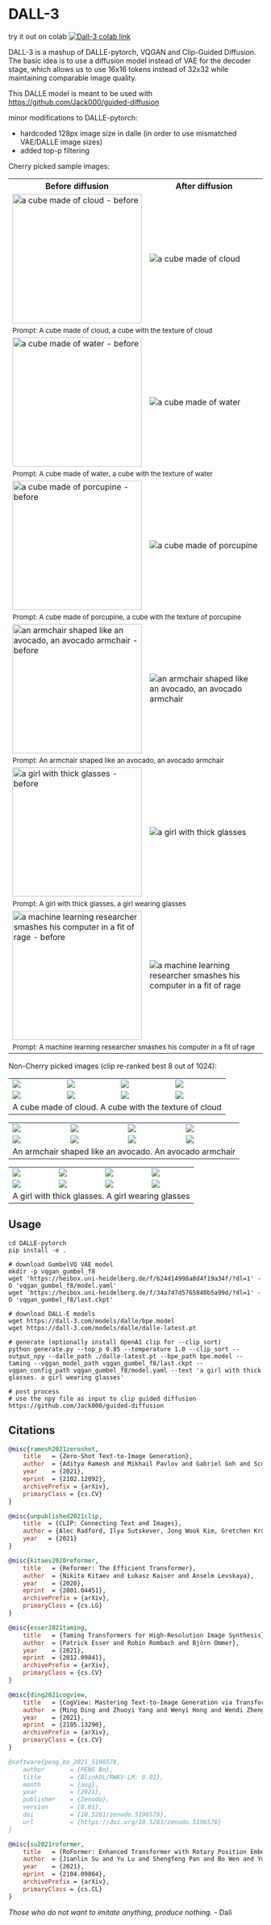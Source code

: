 # DALL-3

try it out on colab 
<a href="https://colab.research.google.com/drive/1SlcC0u-tzCrHYL7yYP_DkKu8x0ehXBv0?usp=sharing">
    <img alt="Dall-3 colab link" src="https://colab.research.google.com/assets/colab-badge.svg">
</a>
  
DALL-3 is a mashup of DALLE-pytorch, VQGAN and Clip-Guided Diffusion. The basic idea is to use a diffusion model instead of VAE for the decoder stage, which allows us to use 16x16 tokens instead of 32x32 while maintaining comparable image quality.

This DALLE model is meant to be used with https://github.com/Jack000/guided-diffusion

minor modifications to DALLE-pytorch:
- hardcoded 128px image size in dalle (in order to use mismatched VAE/DALLE image sizes)
- added top-p filtering

Cherry picked sample images:

<table>
<tr><th>Before diffusion</th><th>After diffusion</th></tr>
<tr><td><img src="./images/cube-cloud-before.jpg" alt="a cube made of cloud - before" width="256"></img></td><td><img src="./images/cube-cloud.png" alt="a cube made of cloud"></img></td></tr>
<tr><td colspan="2"><sub>Prompt: A cube made of cloud, a cube with the texture of cloud</sub></td></tr>
<tr><td><img src="./images/cube-water-before.jpg" alt="a cube made of water - before" width="256"></img></td><td><img src="./images/cube-water.png" alt="a cube made of water"></img></td></tr>
<tr><td colspan="2"><sub>Prompt: A cube made of water, a cube with the texture of water</sub></td></tr>
<tr><td><img src="./images/cube-porcupine-before.jpg" alt="a cube made of porcupine - before" width="256"></img></td><td><img src="./images/cube-porcupine.png" alt="a cube made of porcupine"></img></td></tr>
<tr><td colspan="2"><sub>Prompt: A cube made of porcupine, a cube with the texture of porcupine</sub></td></tr>

<tr><td><img src="./images/avocado-before.png" alt="an armchair shaped like an avocado, an avocado armchair - before" width="256"></img></td><td><img src="./images/avocado.png" alt="an armchair shaped like an avocado, an avocado armchair"></img></td></tr>
<tr><td colspan="2"><sub>Prompt: An armchair shaped like an avocado, an avocado armchair</sub></td></tr>

<tr><td><img src="./images/girl-glasses-before.png" alt="a girl with thick glasses - before" width="256"></img></td><td><img src="./images/girl-glasses.png" alt="a girl with thick glasses"></img></td></tr>
<tr><td colspan="2"><sub>Prompt: A girl with thick glasses, a girl wearing glasses</sub></td></tr>

<tr><td><img src="./images/researcher-mad-before.png" alt="a machine learning researcher smashes his computer in a fit of rage - before" width="256"></img></td><td><img src="./images/researcher-mad.png" alt="a machine learning researcher smashes his computer in a fit of rage"></img></td></tr>
<tr><td colspan="2"><sub>Prompt: A machine learning researcher smashes his computer in a fit of rage</sub></td></tr>
</table>

Non-Cherry picked images (clip re-ranked best 8 out of 1024):

<table>
<tr><td><img src="./images/cloud-0.png"></img></td><td><img src="./images/cloud-1.png"></img></td><td><img src="./images/cloud-2.png"></img></td><td><img src="./images/cloud-3.png"></img></td></tr>
<tr><td><img src="./images/cloud-4.png"></img></td><td><img src="./images/cloud-5.png"></img></td><td><img src="./images/cloud-6.png"></img></td><td><img src="./images/cloud-7.png"></img></td></tr>
<tr><td colspan="4">A cube made of cloud. A cube with the texture of cloud</td></tr>
</table>

<table>
<tr><td><img src="./images/avocado-0.png"></img></td><td><img src="./images/avocado-1.png"></img></td><td><img src="./images/avocado-2.png"></img></td><td><img src="./images/avocado-3.png"></img></td></tr>
<tr><td><img src="./images/avocado-4.png"></img></td><td><img src="./images/avocado-5.png"></img></td><td><img src="./images/avocado-6.png"></img></td><td><img src="./images/avocado-7.png"></img></td></tr>
<tr><td colspan="4">An armchair shaped like an avocado. An avocado armchair</td></tr>
</table>

<table>
<tr><td><img src="./images/girl-0.png"></img></td><td><img src="./images/girl-1.png"></img></td><td><img src="./images/girl-2.png"></img></td><td><img src="./images/girl-3.png"></img></td></tr>
<tr><td><img src="./images/girl-4.png"></img></td><td><img src="./images/girl-5.png"></img></td><td><img src="./images/girl-6.png"></img></td><td><img src="./images/girl-7.png"></img></td></tr>
<tr><td colspan="4">A girl with thick glasses. A girl wearing glasses</td></tr>
</table>

## Usage
```# git clone this repo, then
cd DALLE-pytorch
pip install -e .

# download GumbelVQ VAE model
mkdir -p vqgan_gumbel_f8
wget 'https://heibox.uni-heidelberg.de/f/b24d14998a8d4f19a34f/?dl=1' -O 'vqgan_gumbel_f8/model.yaml' 
wget 'https://heibox.uni-heidelberg.de/f/34a747d5765840b5a99d/?dl=1' -O 'vqgan_gumbel_f8/last.ckpt'

# download DALL-E models
wget https://dall-3.com/models/dalle/bpe.model
wget https://dall-3.com/models/dalle/dalle-latest.pt

# generate (optionally install OpenAI clip for --clip_sort)
python generate.py --top_p 0.85 --temperature 1.0 --clip_sort --output_npy --dalle_path ./dalle-latest.pt --bpe_path bpe.model --taming --vqgan_model_path vqgan_gumbel_f8/last.ckpt --vqgan_config_path vqgan_gumbel_f8/model.yaml --text 'a girl with thick glasses. a girl wearing glasses'

# post process
# use the npy file as input to clip guided diffusion https://github.com/Jack000/guided-diffusion

```

## Citations

```bibtex
@misc{ramesh2021zeroshot,
    title   = {Zero-Shot Text-to-Image Generation}, 
    author  = {Aditya Ramesh and Mikhail Pavlov and Gabriel Goh and Scott Gray and Chelsea Voss and Alec Radford and Mark Chen and Ilya Sutskever},
    year    = {2021},
    eprint  = {2102.12092},
    archivePrefix = {arXiv},
    primaryClass = {cs.CV}
}
```

```bibtex
@misc{unpublished2021clip,
    title  = {CLIP: Connecting Text and Images},
    author = {Alec Radford, Ilya Sutskever, Jong Wook Kim, Gretchen Krueger, Sandhini Agarwal},
    year   = {2021}
}
```

```bibtex
@misc{kitaev2020reformer,
    title   = {Reformer: The Efficient Transformer},
    author  = {Nikita Kitaev and Łukasz Kaiser and Anselm Levskaya},
    year    = {2020},
    eprint  = {2001.04451},
    archivePrefix = {arXiv},
    primaryClass = {cs.LG}
}
```

```bibtex
@misc{esser2021taming,
    title   = {Taming Transformers for High-Resolution Image Synthesis},
    author  = {Patrick Esser and Robin Rombach and Björn Ommer},
    year    = {2021},
    eprint  = {2012.09841},
    archivePrefix = {arXiv},
    primaryClass = {cs.CV}
}
```

```bibtex
@misc{ding2021cogview,
    title   = {CogView: Mastering Text-to-Image Generation via Transformers},
    author  = {Ming Ding and Zhuoyi Yang and Wenyi Hong and Wendi Zheng and Chang Zhou and Da Yin and Junyang Lin and Xu Zou and Zhou Shao and Hongxia Yang and Jie Tang},
    year    = {2021},
    eprint  = {2105.13290},
    archivePrefix = {arXiv},
    primaryClass = {cs.CV}
}
```

```bibtex
@software{peng_bo_2021_5196578,
    author       = {PENG Bo},
    title        = {BlinkDL/RWKV-LM: 0.01},
    month        = {aug},
    year         = {2021},
    publisher    = {Zenodo},
    version      = {0.01},
    doi          = {10.5281/zenodo.5196578},
    url          = {https://doi.org/10.5281/zenodo.5196578}
}
```

```bibtex
@misc{su2021roformer,
    title   = {RoFormer: Enhanced Transformer with Rotary Position Embedding},
    author  = {Jianlin Su and Yu Lu and Shengfeng Pan and Bo Wen and Yunfeng Liu},
    year    = {2021},
    eprint  = {2104.09864},
    archivePrefix = {arXiv},
    primaryClass = {cs.CL}
}
```

*Those who do not want to imitate anything, produce nothing.* - Dali
